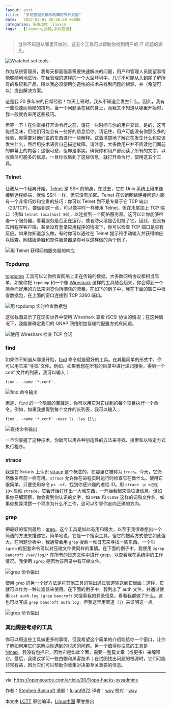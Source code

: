 ```yaml
---
layout: post
title:	"系统管理员排除故障的五种武器"
date:	2022-02-01 00:56:58 +0800 
categories:	系统运维 linuxcn 
tags:	[linuxcn,排错,系统管理]
---
```




> 
> 当你不知道从哪里开始时，这五个工具可以帮助你找到用户的 IT 问题的源头。
> 
> 
> 


![](/Asserts/Images/album/202202/01/005623l3v5lm73vzv755nn.jpg "Wratchet set tools")


作为系统管理员，我每天都面临着需要快速解决的问题，用户和管理人员期望事情能够顺利地进行。在我管理的这样的一个大型环境中，几乎不可能从头到尾了解所有的系统和产品，所以我必须使用创造性的技术来找到问题的根源，并（希望可以）提出解决方案。


这是我 20 多年来的日常经验！每天上班时，我从不知道会发生什么。因此，我有一些快速而简陋的技巧，当一个问题落在我的身上，而我又不知道从哪里开始时，我一般就会采用这些技巧。


但等一下！在你直接打开命令行之前，请花一些时间与你的用户交谈。是的，这可能很乏味，但他们可能会有一些好的信息给你。请记住，用户可能没有你那么多的经验，你需要对他们说的东西进行一些解释。试着清楚地了解正在发生什么和应该发生什么，然后用技术语言自己描述故障。请注意，大多数用户并不阅读他们面前的屏幕上的内容；这很可悲，但却是事实。确保你和用户都阅读了所有的文字，以收集尽可能多的信息。一旦你收集到了这些信息，就打开命令行，使用这五个工具。


### Telnet


让我从一个经典开始。[Telnet](https://en.wikipedia.org/wiki/Telnet) 是 SSH 的前身，在过去，它在 Unix 系统上用来连接到远程终端，就像 SSH 一样，但它没有加密。Telnet 在诊断网络连接问题方面有一个非常巧妙和宝贵的技巧：你可以 Telnet 到不是专属于它 TCP 端口（23/TCP）。要做到这一点，可以像平时一样使用 Telnet，但在末尾加上 TCP 端口（例如 `telnet localhost 80`），以连接到一个网络服务器。这可以让你能够检查一个服务器，看看服务是否正在运行，或者防火墙是否阻挡了它。因此，在没有应用程序客户端，甚至没有登录应用程序的情况下，你可以检查 TCP 端口是否有反应。如果你知道怎么做，有时你可以通过在 Telnet 提示符手动输入并获得响应以检查。网络服务器和邮件服务器是你可以这样做的两个例子。


![用 Telnet 获得网络服务器的响应](/Asserts/Images/album/202202/01/005659e4u0xdx0ukeme6k7.png "Getting a response from a webserver with Telnet")


### Tcpdump


[tcpdump](https://www.tcpdump.org/) 工具可以让你检查网络上正在传输的数据。大多数网络协议都相当简单，如果你把 `tcpdump` 和一个像 [Wireshark](https://www.wireshark.org/) 这样的工具结合起来，你会得到一个简单而好用的方法来浏览你所捕获的流量。在如下的例子中，我在下面的窗口中检查数据包，在上面的窗口连接到 TCP 3260 端口。


![用 tcpdump 实时检查数据包](/Asserts/Images/album/202202/01/005700ym5z1z10f5q9dl51.png "Inspecting packets in real time with tcpdump")


这张截图显示了在现实世界中使用 Wireshark 查看 iSCSI 协议的情况；在这种情况下，我能够确定我们的 QNAP 网络附加存储的配置方式有问题。


![使用 Wireshark 检查 TCP 会话](/Asserts/Images/album/202202/01/005700mzr8m59c082j2t96.png "Using Wireshark to inspect a TCP session")


### find


如果你不知道从哪里开始，[find](https://en.wikipedia.org/wiki/Find_%28Unix%29) 命令就是最好的工具。在其最简单的形式中，你可以用它来“寻找”文件。例如，如果我想在所有的目录中进行递归搜索，得到一个 conf 文件的列表，我可以输入：



```
find . -name '*.conf'.

```

![find 命令输出](/Asserts/Images/album/202202/01/005701y973jmt6jg6g6t96.png "find command output")


但是，`find` 的一个隐藏的宝藏是，你可以用它对它找到的每个项目执行一个命令。例如，如果我想得到每个文件的长列表，我可以输入；



```
find . -name '*.conf' -exec ls -las {}\;

```

![查找命令输出](/Asserts/Images/album/202202/01/005701t2sptl2ksbb2at8p.png "find command output")


一旦你掌握了这种技术，你就可以用各种创造性的方法来寻找、搜索和以特定方式执行程序。


### strace


我是在 Solaris 上认识 [strace](https://strace.io/) 这个概念的，在那里它被称为 `truss`。今天，它仍然像多年前一样有用。`strace` 允许你在进程实时运行时检查它在做什么。使用它很简单，只要使用命令 `ps -ef`，找到你感兴趣的进程 ID。用 `strace -p <进程 ID>` 启动 `strace`，它会开始打印出一大堆东西，一开始看起来像垃圾信息。但如果你仔细观察，你会看到你认识的文字，如 `OPEN` 和 `CLOSE` 这样的词和文件名。如果你想弄清楚一个程序为什么不工作，这可以引导你走向正确的方向。


### grep


把最好的留到最后：[grep](https://en.wikipedia.org/wiki/Grep)。这个工具是如此有用和强大，以至于我很难想出一个简洁的方法来描述它。简单地说，它是一个搜索工具，但它的搜索方式使它如此强大。在问题分析中，我通常会用 `grep` 搜索一堆日志来寻找一些东西。一个叫 `zgrep` 的配套命令可以对压缩文件做同样的事情。在下面的例子中，我使用 `zgrep bancroft /var/log/*` 在所有的日志文件中进行 grep，以查看我在系统中的工作情况。我使用 `zgrep` 是因为该目录中有压缩文件。


![grep 命令输出](/Asserts/Images/album/202202/01/005701cvwhw9vd9v88xkxx.png "grep command output")


使用 `grep` 的另一个好方法是将其他工具的输出通过管道输送到它里面；这样，它就可以作为一种过滤器来使用。在下面的例子中，我列出了 auth 文件，并通过使用 `cat auth.log |grep bancroft` 来搜索我的登录信息，看看我都做了什么。这也可以写成 `grep bancroft auth.log`，但我这里用管道（`|`）来证明这一点。


![grep 命令输出](/Asserts/Images/album/202202/01/005702qt54z1uz8u1p66n8.png "grep command output")


### 其他需要考虑的工具


你可以用这些工具做更多的事情，但我希望这个简单的介绍能给你一个窗口，让你了解如何用它们来解决你遇到的讨厌的问题。另一个值得你注意的工具是 [Nmap](https://nmap.org/)，我没有包括它，因为它是如此全面，需要一整篇文章（或更多）来解释它。最后，我建议学习一些白帽和黑客技术；在试图找出问题的根源时，它们可能非常有益，因为它们可以帮助你收集对决策至关重要的信息。




---


via: <https://opensource.com/article/20/1/ops-hacks-sysadmins>


作者：[Stephen Bancroft](https://opensource.com/users/stevereaver) 选题：[lujun9972](https://github.com/lujun9972) 译者：[wxy](https://github.com/wxy) 校对：[wxy](https://github.com/wxy)


本文由 [LCTT](https://github.com/LCTT/TranslateProject) 原创编译，[Linux中国](https://linux.cn/) 荣誉推出
